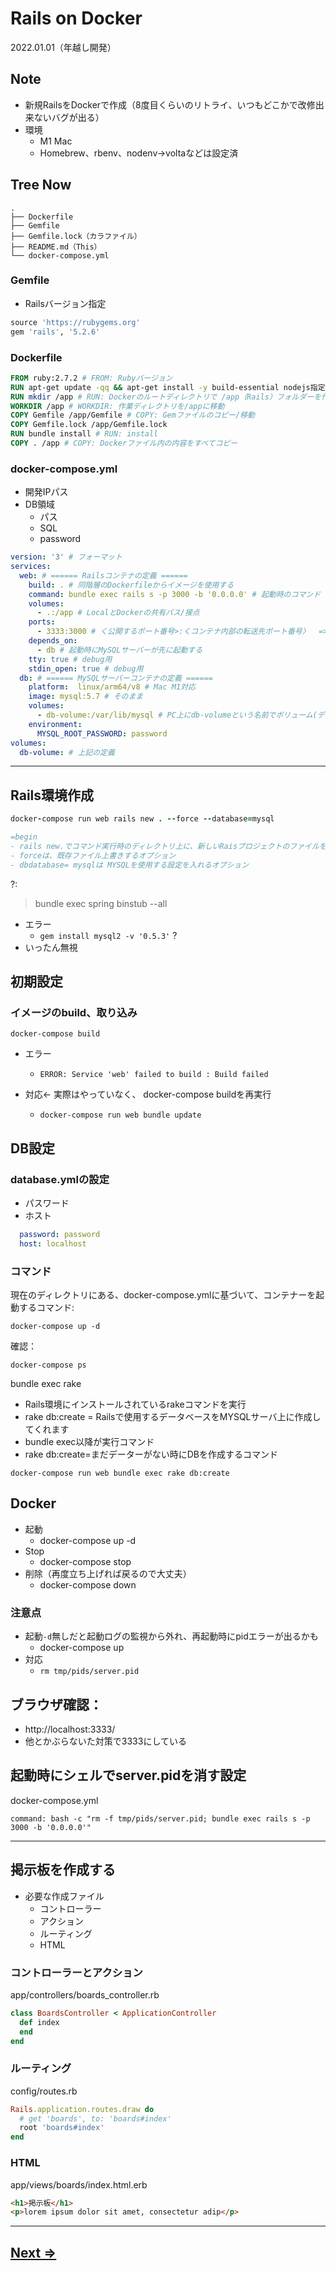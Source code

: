 # Rails on Docker

2022.01.01（年越し開発）

## Note

* 新規RailsをDockerで作成（8度目くらいのリトライ、いつもどこかで改修出来ないバグが出る）
* 環境
  + M1 Mac
  + Homebrew、rbenv、nodenv->voltaなどは設定済

## Tree Now

```
.
├── Dockerfile
├── Gemfile
├── Gemfile.lock（カラファイル）
├── README.md（This）
└── docker-compose.yml
```

### Gemfile

* Railsバージョン指定

```ruby
source 'https://rubygems.org'
gem 'rails', '5.2.6'
```

### Dockerfile

```Dockerfile
FROM ruby:2.7.2 # FROM: Rubyバージョン
RUN apt-get update -qq && apt-get install -y build-essential nodejs指定 # RUN: コンテナー内で実行するコマンド。ubuntuでパッケージのインストール。
RUN mkdir /app # RUN: Dockerのルートディレクトリで /app（Rails）フォルダーを作成
WORKDIR /app # WORKDIR: 作業ディレクトリを/appに移動
COPY Gemfile /app/Gemfile # COPY: Gemファイルのコピー/移動
COPY Gemfile.lock /app/Gemfile.lock
RUN bundle install # RUN: install
COPY . /app # COPY: Dockerファイル内の内容をすべてコピー
```

### docker-compose.yml

* 開発IPパス
* DB領域
  + パス
  + SQL
  + password

```yml
version: '3' # フォーマット
services:
  web: # ====== Railsコンテナの定義 ======
    build: . # 同階層のDockerfileからイメージを使用する
    command: bundle exec rails s -p 3000 -b '0.0.0.0' # 起動時のコマンド -p サーバー -b IPアドレス
    volumes:
      - .:/app # LocalとDockerの共有パス/接点
    ports:
      - 3333:3000 # く公開するポート番号>:くコンテナ内部の転送先ポート番号〉  => http://localhost:3333/
    depends_on:
      - db # 起動時にMySQLサーバーが先に起動する
    tty: true # debug用
    stdin_open: true # debug用
  db: # ====== MySQLサーバーコンテナの定義 ======
    platform:  linux/arm64/v8 # Mac M1対応
    image: mysql:5.7 # そのまま
    volumes:
      - db-volume:/var/lib/mysql # PC上にdb-volumeという名前でボリューム(データ保持領域)を作成。コンテナ上でDBを持たせず、PCローカルにDBを保存させる
    environment:
      MYSQL_ROOT_PASSWORD: password
volumes:
  db-volume: # 上記の定義
```

---

## Rails環境作成

```ruby
docker-compose run web rails new . --force --database=mysql

=begin
- rails new.でコマンド実行時のディレクトリ上に、新しいRaisプロジェクトのファイルを作成します
- forceは、既存ファイル上書きするオプション
- dbdatabase= mysqlは MYSQLを使用する設定を入れるオプション
```

?:

> bundle exec spring binstub --all

* エラー
  + `gem install mysql2 -v '0.5.3'` ?
* いったん無視

## 初期設定

### イメージのbuild、取り込み

```
docker-compose build
```

* エラー
  + `ERROR: Service 'web' failed to build : Build failed`
* 対応<- 実際はやっていなく、 docker-compose buildを再実行

  + `docker-compose run web bundle update`

## DB設定

### database.ymlの設定

* パスワード
* ホスト

```yml
  password: password
  host: localhost
```

### コマンド

現在のディレクトリにある、docker-compose.ymlに基づいて、コンテナーを起動するコマンド:

```
docker-compose up -d
```

確認：

```
docker-compose ps
```

bundle exec rake
* Rails環境にインストールされているrakeコマンドを実行
* rake db:create = Railsで使用するデータベースをMYSQLサーバ上に作成してくれます
* bundle exec以降が実行コマンド
* rake db:create=まだデーターがない時にDBを作成するコマンド

```
docker-compose run web bundle exec rake db:create
```

## Docker

* 起動
  + docker-compose up -d
* Stop
  + docker-compose stop
* 削除（再度立ち上げれば戻るので大丈夫）
  + docker-compose down

### 注意点

* 起動`-d`無しだと起動ログの監視から外れ、再起動時にpidエラーが出るかも
  + docker-compose up
* 対応
  + `rm tmp/pids/server.pid`

## ブラウザ確認：

* http://localhost:3333/
* 他とかぶらないた対策で3333にしている

## 起動時にシェルでserver.pidを消す設定

docker-compose.yml

```
command: bash -c "rm -f tmp/pids/server.pid; bundle exec rails s -p 3000 -b '0.0.0.0'"
```

---

## 掲示板を作成する
* 必要な作成ファイル
  + コントローラー
  + アクション
  + ルーティング
  + HTML

### コントローラーとアクション

app/controllers/boards_controller.rb

```rb
class BoardsController < ApplicationController
  def index
  end
end
```

### ルーティング

config/routes.rb

```rb
Rails.application.routes.draw do
  # get 'boards', to: 'boards#index'
  root 'boards#index'
end
```

### HTML

app/views/boards/index.html.erb

```html
<h1>掲示板</h1>
<p>lorem ipsum dolor sit amet, consectetur adip</p>
```

---

## [Next =>](./Documents/ゼロイチ掲示板作成フロー.md)